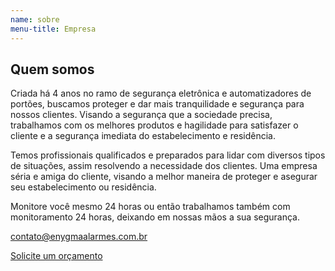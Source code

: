 ```yaml
---
name: sobre
menu-title: Empresa
---
```


<div class="wrapper" data-grid="spacing">
    <div data-cell="1of2"></div>
    <div data-cell="1of2" class="sobre-excerpt">
        <h2>Quem somos</h2>
        <p>Criada há 4 anos no ramo de segurança eletrônica e automatizadores de portões, buscamos proteger e dar mais tranquilidade e segurança para nossos clientes. Visando a segurança que a sociedade precisa, trabalhamos com os melhores produtos e hagilidade para satisfazer o cliente e a segurança imediata do estabelecimento e residência.</p>
        <p>Temos profissionais qualificados e preparados para lidar com diversos tipos de situações, assim resolvendo a necessidade dos clientes. Uma empresa séria e amiga do cliente, visando a melhor maneira de proteger e asegurar seu estabelecimento ou residência.</p>
        <p>Monitore você mesmo 24 horas ou então trabalhamos também com monitoramento 24 horas, deixando em nossas mãos a sua segurança.</p>
        <p><a href="#">contato@enygmaalarmes.com.br</a></p>
        <p><a href="#" data-btn>Solicite um orçamento</a></p>
    </div>
</div>